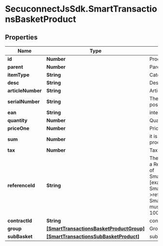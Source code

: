# SecuconnectJsSdk.SmartTransactionsBasketProduct

## Properties
Name | Type | Description | Notes
------------ | ------------- | ------------- | -------------
**id** | **Number** | Product id | [optional] 
**parent** | **Number** | Parent | [optional] 
**itemType** | **String** | Category of item | [optional] 
**desc** | **String** | Desc | [optional] 
**articleNumber** | **String** | Article number | [optional] 
**serialNumber** | **String** | The serialnumber of the scanned posa card | [optional] 
**ean** | **String** | international article number | [optional] 
**quantity** | **Number** | Quantity | [optional] 
**priceOne** | **Number** | Price one | [optional] 
**sum** | **Number** | it is the value of the sum of the product with all items in sub_basket | [optional] 
**tax** | **Number** | Tax | [optional] 
**referenceId** | **String** | The reference_id must be unique, it&#39;s a Reference for to the reference_id of SmartTransactionsSubBasketProduct [example: SmartTransactionsBasketProduct-&gt;reference_id is 1000 then all SmartTransactionsSubBasketProduct must have unique reference_id like 1000.1, 1000.2 etc.] | [optional] 
**contractId** | **String** | contract id | [optional] 
**group** | [**[SmartTransactionsBasketProductGroup]**](SmartTransactionsBasketProductGroup.md) | Group | [optional] 
**subBasket** | [**[SmartTransactionsSubBasketProduct]**](SmartTransactionsSubBasketProduct.md) | sub basket Product | [optional] 


